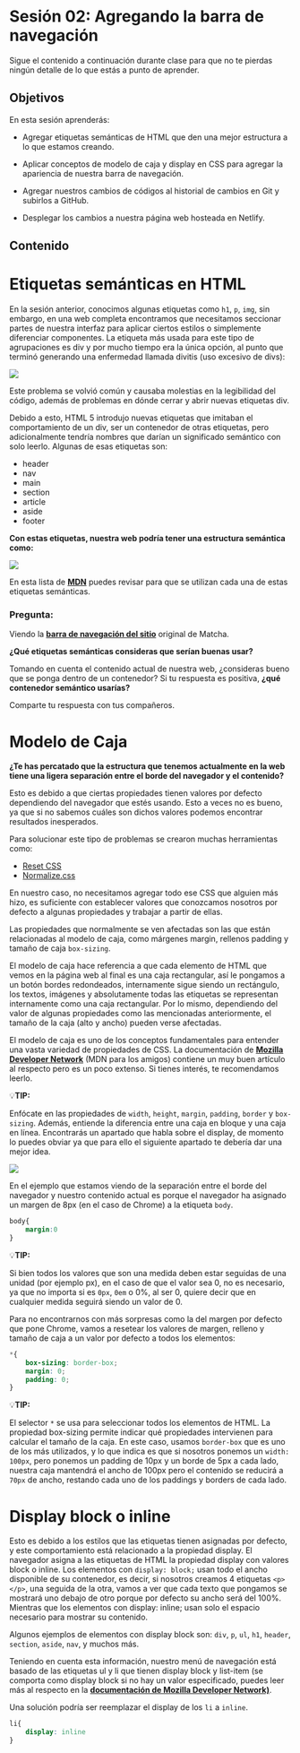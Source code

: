 # Sesión 02: Agregando la barra de navegación

Sigue el contenido a continuación durante clase para que no te pierdas ningún
detalle de lo que estás a punto de aprender.

## Objetivos

En esta sesión aprenderás:

- Agregar etiquetas semánticas de HTML que den una mejor estructura a lo que
  estamos creando.

- Aplicar conceptos de modelo de caja y display en CSS para agregar la
  apariencia de nuestra barra de navegación.

- Agregar nuestros cambios de códigos al historial de cambios en Git y subirlos
  a GitHub.
  
- Desplegar los cambios a nuestra página web hosteada en Netlify.

## Contenido

# Etiquetas semánticas en HTML

En la sesión anterior, conocimos algunas etiquetas como `h1`, `p`, `img`, sin embargo, en una web completa encontramos que necesitamos seccionar partes de nuestra interfaz para aplicar ciertos estilos o simplemente diferenciar componentes. 
La etiqueta más usada para este tipo de agrupaciones es div y por mucho tiempo era la única opción, al punto que terminó generando una enfermedad llamada divitis (uso excesivo de divs):

![](https://lh4.googleusercontent.com/Vvqs1ZN9-DZcXg4Ui6kTlIWLoyR6JMMaFuxERNg2RHWFyLCgfWc1qlnhrGSF7tr-gi-lK4bspC4lc2xvZyPdm-IQdjDqxjNiqFq8w5VhglGiW_-Sik2Gd4OV2dmUKVWdqyKw2Uxg)

Este problema se volvió común y causaba molestias en la legibilidad del código, además de problemas en dónde cerrar y abrir nuevas etiquetas div. 

Debido a esto, HTML 5 introdujo nuevas etiquetas que imitaban el comportamiento de un div, ser un contenedor de otras etiquetas, pero adicionalmente tendría nombres que darían un significado semántico con solo leerlo. 
Algunas de esas etiquetas son:

+ header
+ nav
+ main
+ section
+ article
+ aside
+ footer

**Con estas etiquetas, nuestra web podría tener una estructura semántica como:**

![](https://lh3.googleusercontent.com/RNY0TC6kvHj7K-vquMjDcw4YoX31B5roP_muNAxrq86euodR64W-WP8SMdVFnl0eUh4FIQWB1Kkngj8Vx4t5SyiIbKnUaQNW5_29v4LflyTRp3aELB1Jtw97wIYLKH8F0Ac1eWwH)

En esta lista de [**MDN**](https://developer.mozilla.org/es/docs/HTML/HTML5/HTML5_lista_elementos#Secciones) puedes revisar para que se utilizan cada una de estas etiquetas semánticas.

### Pregunta:

Viendo la [**barra de navegación del sitio**](https://bedu-fef.netlify.app/) original de Matcha.

**¿Qué etiquetas semánticas consideras que serían buenas usar?**

Tomando en cuenta el contenido actual de nuestra web, ¿consideras bueno que se ponga dentro de un contenedor? Si tu respuesta es positiva, **¿qué contenedor semántico usarías?**

Comparte tu respuesta con tus compañeros.

# Modelo de Caja

**¿Te has percatado que la estructura que tenemos actualmente en la web tiene una ligera separación entre el borde del navegador y el contenido?**

Esto es debido a que ciertas propiedades tienen valores por defecto dependiendo del navegador que estés usando. Esto a veces no es bueno, ya que si no sabemos cuáles son dichos valores podemos encontrar resultados inesperados.

Para solucionar este tipo de problemas se crearon muchas herramientas como:

+ [Reset CSS](https://meyerweb.com/eric/tools/css/reset/)
+ [Normalize.css ](https://necolas.github.io/normalize.css/)

En nuestro caso, no necesitamos agregar todo ese CSS que alguien más hizo, es suficiente con establecer valores que conozcamos nosotros por defecto a algunas propiedades y trabajar a partir de ellas.

Las propiedades que normalmente se ven afectadas son las que están relacionadas al modelo de caja, como márgenes margin, rellenos padding y tamaño de caja `box-sizing`. 

El modelo de caja hace referencia a que cada elemento de HTML que vemos en la página web al final es una caja rectangular, así le pongamos a un botón bordes redondeados, internamente sigue siendo un rectángulo, los textos, imágenes y absolutamente todas las etiquetas se representan internamente como una caja rectangular. 
Por lo mismo, dependiendo del valor de algunas propiedades como las mencionadas anteriormente, el tamaño de la caja (alto y ancho) pueden verse afectadas.

El modelo de caja es uno de los conceptos fundamentales para entender una vasta variedad de propiedades de CSS. 
La documentación de [**Mozilla Developer Network**](https://developer.mozilla.org/es/docs/Learn/CSS/Building_blocks/El_modelo_de_caja) (MDN para los amigos) contiene un muy buen artículo al respecto pero es un poco extenso. Si tienes interés, te recomendamos leerlo.


💡**TIP:**

Enfócate en las propiedades de `width`, `height`, `margin`, `padding`, `border` y `box-sizing`. Además, entiende la diferencia entre una caja en bloque y una caja en línea. Encontrarás un apartado que habla sobre el display, de momento lo puedes obviar ya que para ello el siguiente apartado te debería dar una mejor idea.

![](https://lh5.googleusercontent.com/H4fAkRrj8dtDOLivZYaaAmuMPmFpEIVebaoxtoVS6UxHa7KoBWh6RuJkwplayq0l568pl8GIez3lOIReNR4D2EsnS10RKQqb2SZaBwA5tNv3rwIiej6VZUQTR2Gl4JrQKYTmW2Oh)

En el ejemplo que estamos viendo de la separación entre el borde del navegador y nuestro contenido actual es porque el navegador ha asignado un margen de 8px (en el caso de Chrome) a la etiqueta `body`.

```css
body{
    margin:0
}
```

💡**TIP:**

Si bien todos los valores que son una medida deben estar seguidas de una unidad (por ejemplo px), en el caso de que el valor sea 0, no es necesario, ya que no importa si es `0px`, `0em` o 0%, al ser 0, quiere decir que en cualquier medida seguirá siendo un valor de 0.

Para no encontrarnos con más sorpresas como la del margen por defecto que pone Chrome, vamos a resetear los valores de margen, relleno y tamaño de caja a un valor por defecto a todos los elementos:

```css
*{
    box-sizing: border-box;
    margin: 0;
    padding: 0;
}
```

💡**TIP:**

El selector `*` se usa para seleccionar todos los elementos de HTML.
La propiedad box-sizing permite indicar qué propiedades intervienen para calcular el tamaño de la caja.
En este caso, usamos `border-box` que es uno de los más utilizados, y lo que indica es que si nosotros ponemos un `width: 100px`, pero ponemos un padding de 10px y un borde de 5px a cada lado, nuestra caja mantendrá el ancho de 100px pero el contenido se reducirá a `70px` de ancho, restando cada uno de los paddings y borders de cada lado.

# Display block o inline

Esto es debido a los estilos que las etiquetas tienen asignadas por defecto, y este comportamiento está relacionado a la propiedad display. El navegador asigna a las etiquetas de HTML la propiedad display con valores block o inline. Los elementos con `display: block;` usan todo el ancho disponible de su contenedor, es decir, si nosotros creamos 4 etiquetas `<p></p>`, una seguida de la otra, vamos a ver que cada texto que pongamos se mostrará uno debajo de otro porque por defecto su ancho será del 100%. Mientras que los elementos con display: inline; usan solo el espacio necesario para mostrar su contenido.

Algunos ejemplos de elementos con display block son: `div`, `p`, `ul`, `h1`, `header`, `section`, `aside`, `nav`, y muchos más.

Teniendo en cuenta esta información, nuestro menú de navegación está basado de las etiquetas ul y li que tienen display block y list-item (se comporta como display block si no hay un valor especificado, puedes leer más al respecto en la **[documentación de Mozilla Developer Network)](https://developer.mozilla.org/en-US/docs/Web/CSS/display-listitem)**.

Una solución podría ser reemplazar el display de los `li` a `inline`.

```css
li{
    display: inline
}
```
